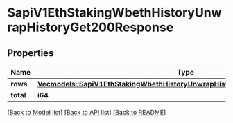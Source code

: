 # SapiV1EthStakingWbethHistoryUnwrapHistoryGet200Response

## Properties

Name | Type | Description | Notes
------------ | ------------- | ------------- | -------------
**rows** | [**Vec<models::SapiV1EthStakingWbethHistoryUnwrapHistoryGet200ResponseRowsInner>**](_sapi_v1_eth_staking_wbeth_history_unwrapHistory_get_200_response_rows_inner.md) |  | 
**total** | **i64** |  | 

[[Back to Model list]](../README.md#documentation-for-models) [[Back to API list]](../README.md#documentation-for-api-endpoints) [[Back to README]](../README.md)


